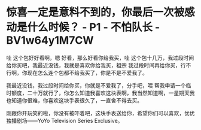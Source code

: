 # 惊喜一定是意料不到的，你最后一次被感动是什么时候？ - P1 - 不怕队长 - BV1w64y1M7CW

哇 这个包好好看啊，嗯 好看，那么好看你给我买，哇 这个包十几万，我过段时间给你买吧，我最近没钱，我就是喜欢你给我买，祖宗 我过段时间再给你买，行不行啊，你现在怎么连个包都不给我买了，你是不是不爱我了。

我最近没钱，我过段时间给你买，你就是不爱我了，分手吧，喂 帮我申请一个临时额度，二十万就行了，你怎么知道我喜欢这块表啊，我当然知道啊，一星期天我也知道你很难，你喜欢这块手表很久了，一直舍不得去买。

刚跟你开玩笑的啦，你没有被吓着吧，这块手表送给你，希望你们可以喜欢，优优独播剧场——YoYo Television Series Exclusive。